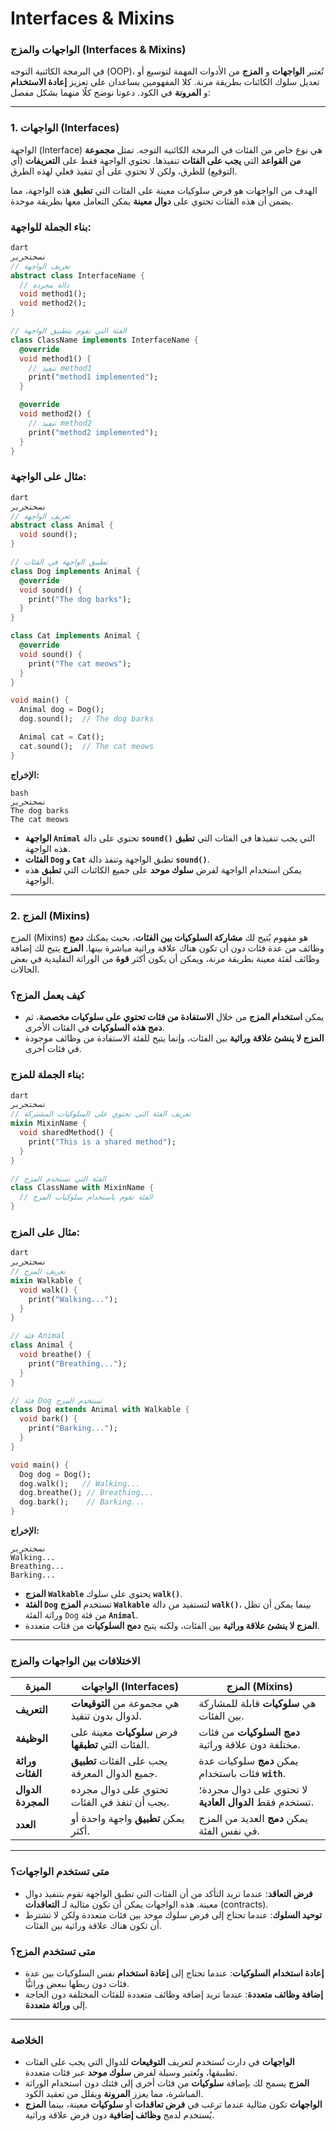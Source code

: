 # Interfaces & Mixins

### **الواجهات والمزج (Interfaces & Mixins)**

في البرمجة الكائنية التوجه (OOP)، تُعتبر **الواجهات** و **المزج** من الأدوات المهمة لتوسيع أو تعديل سلوك الكائنات بطريقة مرنة. كلا المفهومين يساعدان على تعزيز **إعادة الاستخدام** و **المرونة** في الكود. دعونا نوضح كلًا منهما بشكل مفصل:

---

### **1. الواجهات (Interfaces)**

الواجهة (Interface) هي نوع خاص من الفئات في البرمجة الكائنية التوجه. تمثل **مجموعة من القواعد** التي **يجب على الفئات** تنفيذها. تحتوي الواجهة فقط على **التعريفات** (أي التوقيع) للطرق، ولكن لا تحتوي على أي تنفيذ فعلي لهذه الطرق.

الهدف من الواجهات هو فرض سلوكيات معينة على الفئات التي **تطبق** هذه الواجهة، مما يضمن أن هذه الفئات تحتوي على **دوال معينة** يمكن التعامل معها بطريقة موحدة.

### **بناء الجملة للواجهة:**

```dart
dart
نسختحرير
// تعريف الواجهة
abstract class InterfaceName {
  // دالة مجردة
  void method1();
  void method2();
}

// الفئة التي تقوم بتطبيق الواجهة
class ClassName implements InterfaceName {
  @override
  void method1() {
    // تنفيذ method1
    print("method1 implemented");
  }

  @override
  void method2() {
    // تنفيذ method2
    print("method2 implemented");
  }
}

```

### **مثال على الواجهة**:

```dart
dart
نسختحرير
// تعريف الواجهة
abstract class Animal {
  void sound();
}

// تطبيق الواجهة في الفئات
class Dog implements Animal {
  @override
  void sound() {
    print("The dog barks");
  }
}

class Cat implements Animal {
  @override
  void sound() {
    print("The cat meows");
  }
}

void main() {
  Animal dog = Dog();
  dog.sound();  // The dog barks

  Animal cat = Cat();
  cat.sound();  // The cat meows
}

```

**الإخراج:**

```
bash
نسختحرير
The dog barks
The cat meows

```

- **الواجهة `Animal`** تحتوي على دالة **`sound()`** التي يجب تنفيذها في الفئات التي **تطبق** هذه الواجهة.
- **الفئات `Dog` و `Cat`** تطبق الواجهة وتنفذ دالة **`sound()`**.
- يمكن استخدام الواجهة لفرض **سلوك موحد** على جميع الكائنات التي **تطبق** هذه الواجهة.

---

### **2. المزج (Mixins)**

المزج (Mixins) هو مفهوم يُتيح لك **مشاركة السلوكيات بين الفئات**، بحيث يمكنك **دمج** وظائف من عدة فئات دون أن تكون هناك علاقة وراثية مباشرة بينها. **المزج** يتيح لك إضافة وظائف لفئة معينة بطريقة مرنة، ويمكن أن يكون أكثر **قوة** من الوراثة التقليدية في بعض الحالات.

### **كيف يعمل المزج؟**

- يمكن **استخدام المزج** من خلال **الاستفادة من فئات تحتوي على سلوكيات مخصصة**، ثم **دمج هذه السلوكيات** في الفئات الأخرى.
- **المزج لا ينشئ علاقة وراثية** بين الفئات، وإنما يتيح للفئة الاستفادة من وظائف موجودة في فئات أخرى.

### **بناء الجملة للمزج:**

```dart
dart
نسختحرير
// تعريف الفئة التي تحتوي على السلوكيات المشتركة
mixin MixinName {
  void sharedMethod() {
    print("This is a shared method");
  }
}

// الفئة التي تستخدم المزج
class ClassName with MixinName {
  // الفئة تقوم باستخدام سلوكيات المزج
}

```

### **مثال على المزج:**

```dart
dart
نسختحرير
// تعريف المزج
mixin Walkable {
  void walk() {
    print("Walking...");
  }
}

// فئة Animal
class Animal {
  void breathe() {
    print("Breathing...");
  }
}

// فئة Dog تستخدم المزج
class Dog extends Animal with Walkable {
  void bark() {
    print("Barking...");
  }
}

void main() {
  Dog dog = Dog();
  dog.walk();   // Walking...
  dog.breathe(); // Breathing...
  dog.bark();    // Barking...
}

```

**الإخراج:**

```
نسختحرير
Walking...
Breathing...
Barking...

```

- **المزج `Walkable`** يحتوي على سلوك **`walk()`**.
- **الفئة `Dog`** تستخدم **المزج `Walkable`** لتستفيد من دالة **`walk()`**، بينما يمكن أن تظل وراثة الفئة `Dog` من فئة **`Animal`**.
- **المزج لا ينشئ علاقة وراثية** بين الفئات، ولكنه يتيح **دمج السلوكيات** من فئات متعددة.

---

### **الاختلافات بين الواجهات والمزج**

| **الميزة** | **الواجهات (Interfaces)** | **المزج (Mixins)** |
| --- | --- | --- |
| **التعريف** | هي مجموعة من **التوقيعات** لدوال بدون تنفيذ. | هي **سلوكيات** قابلة للمشاركة بين الفئات. |
| **الوظيفة** | فرض **سلوكيات** معينة على الفئات التي **تطبقها**. | **دمج السلوكيات** من فئات مختلفة دون علاقة وراثية. |
| **وراثة الفئات** | يجب على الفئات **تطبيق** جميع الدوال المعرفة. | يمكن **دمج** سلوكيات عدة فئات باستخدام **`with`**. |
| **الدوال المجردة** | تحتوي على دوال مجرده يجب أن تنفذ في الفئات. | لا تحتوي على دوال مجردة؛ تستخدم فقط **الدوال العادية**. |
| **العدد** | يمكن **تطبيق** واجهة واحدة أو أكثر. | يمكن **دمج** العديد من المزج في نفس الفئة. |

---

### **متى تستخدم الواجهات؟**

- **فرض التعاقد**: عندما تريد التأكد من أن الفئات التي تطبق الواجهة تقوم بتنفيذ دوال معينة. هذه الواجهات يمكن أن تكون مثالية لـ **التعاقدات** (contracts).
- **توحيد السلوك**: عندما تحتاج إلى فرض سلوك موحد بين فئات متعددة ولكن لا تشترط أن تكون هناك علاقة وراثية بين الفئات.

### **متى تستخدم المزج؟**

- **إعادة استخدام السلوكيات**: عندما تحتاج إلى **إعادة استخدام** نفس السلوكيات بين عدة فئات دون ربطها ببعض وراثيًّا.
- **إضافة وظائف متعددة**: عندما تريد إضافة وظائف متعددة للفئات المختلفة دون الحاجة إلى **وراثة متعددة**.

---

### **الخلاصة**

- **الواجهات** في دارت تُستخدم لتعريف **التوقيعات** للدوال التي يجب على الفئات تطبيقها، وتُعتبر وسيلة لفرض **سلوك موحد** عبر فئات متعددة.
- **المزج** يسمح لك بإضافة **سلوكيات** من فئات أخرى إلى فئتك دون استخدام الوراثة المباشرة، مما يعزز **المرونة** ويقلل من تعقيد الكود.
- **الواجهات** تكون مثالية عندما ترغب في **فرض تعاقدات** أو **سلوكيات** معينة، بينما **المزج** يُستخدم لدمج **وظائف إضافية** دون فرض علاقة وراثية.